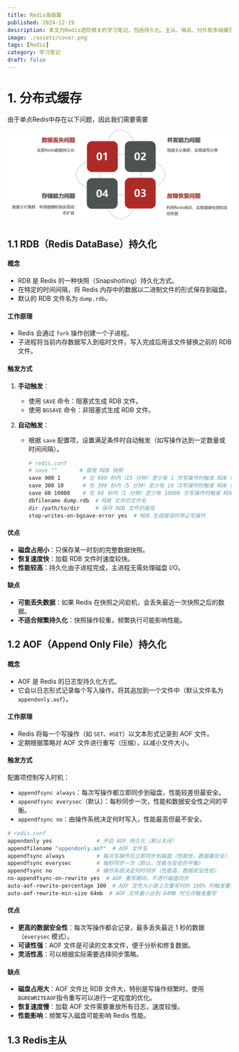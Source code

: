 ```yaml
---
title: Redis高级篇
published: 2024-12-19
description: 本文为Redis进阶相关的学习笔记，包括持久化、主从、哨兵、分片和多级缓存等内容
image: ./assets/cover.png
tags: [Redis]
category: 学习笔记
draft: false
---
```


# 1. 分布式缓存

由于单点Redis中存在以下问题，因此我们需要需要

![image-20241219213716433](./assets/image-20241219213716433.png)

## 1.1 RDB（Redis DataBase）持久化

#### **概念**

- RDB 是 Redis 的一种快照（Snapshotting）持久化方式。
- 在特定的时间间隔，将 Redis 内存中的数据以二进制文件的形式保存到磁盘。
- 默认的 RDB 文件名为 `dump.rdb`。

#### **工作原理**

- Redis 会通过 `fork` 操作创建一个子进程。
- 子进程将当前内存数据写入到临时文件，写入完成后用该文件替换之前的 RDB 文件。

#### **触发方式**

1. **手动触发**：

   - 使用 `SAVE` 命令：阻塞式生成 RDB 文件。
   - 使用 `BGSAVE` 命令：非阻塞式生成 RDB 文件。

2. **自动触发**：

   - 根据 `save` 配置项，设置满足条件时自动触发（如写操作达到一定数量或时间间隔）。

     ```bash
     # redis.conf
     # save ""		 # 禁用 RDB 快照
     save 900 1       # 在 900 秒内（15 分钟）至少有 1 次写操作时触发 RDB 快照
     save 300 10      # 在 300 秒内（5 分钟）至少有 10 次写操作时触发 RDB 快照
     save 60 10000    # 在 60 秒内（1 分钟）至少有 10000 次写操作时触发 RDB 快照
     dbfilename dump.rdb  # RDB 文件的文件名
     dir /path/to/dir     # 保存 RDB 文件的路径
     stop-writes-on-bgsave-error yes  # RDB 生成错误时停止写操作
     ```

#### **优点**

- **磁盘占用小**：只保存某一时刻的完整数据快照。
- **恢复速度快**：加载 RDB 文件时速度较快。
- **性能较高**：持久化由子进程完成，主进程无需处理磁盘 I/O。

#### **缺点**

- **可能丢失数据**：如果 Redis 在快照之间宕机，会丢失最近一次快照之后的数据。
- **不适合频繁持久化**：快照操作较重，频繁执行可能影响性能。



## 1.2 AOF（Append Only File）持久化

#### **概念**

- AOF 是 Redis 的日志型持久化方式。
- 它会以日志形式记录每个写入操作，将其追加到一个文件中（默认文件名为 `appendonly.aof`）。

#### **工作原理**

- Redis 将每一个写操作（如 `SET`、`HSET`）以文本形式记录到 AOF 文件。
- 定期根据策略对 AOF 文件进行重写（压缩），以减小文件大小。

#### **触发方式**

配置项控制写入时机：

- `appendfsync always`：每次写操作都立即同步到磁盘，性能较差但最安全。
- `appendfsync everysec`（默认）：每秒同步一次，性能和数据安全性之间的平衡。
- `appendfsync no`：由操作系统决定何时写入，性能最高但最不安全。

```bash
# redis.conf
appendonly yes              # 开启 AOF 持久化（默认关闭）
appendfilename "appendonly.aof"  # AOF 文件名
appendfsync always          # 每次写操作后立即同步到磁盘（性能低，数据最安全）
appendfsync everysec        # 每秒同步一次（默认，性能与安全的平衡）
appendfsync no              # 操作系统决定何时同步（性能高，数据安全性低）
no-appendfsync-on-rewrite yes  # AOF 重写期间，不进行磁盘同步
auto-aof-rewrite-percentage 100  # AOF 文件大小是上次重写时的 100% 时触发重写
auto-aof-rewrite-min-size 64mb  # AOF 文件最小达到 64MB 时允许触发重写
```

#### **优点**

- **更高的数据安全性**：每次写操作都会记录，最多丢失最近 1 秒的数据（`everysec` 模式）。
- **可读性强**：AOF 文件是可读的文本文件，便于分析和修复数据。
- **灵活性高**：可以根据实际需要选择同步策略。

#### **缺点**

- **磁盘占用大**：AOF 文件比 RDB 文件大，特别是写操作频繁时。使用`BGREWRITEAOF`指令重写可以进行一定程度的优化。
- **恢复速度慢**：加载 AOF 文件需要重放所有日志，速度较慢。
- **性能影响**：频繁写入磁盘可能影响 Redis 性能。



## 1.3 Redis主从

